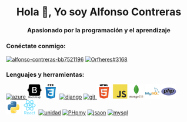 
<h1 align="center">Hola 👋, Yo soy Alfonso Contreras</h1>
<h3 align="center">Apasionado por la programación y el aprendizaje</h3>

<h3 align="left">Conéctate conmigo: </h3>
<p align="left">
<a href="https://linkedin.com/in/alfonso-contreras-bb7521196" target="blank"><img align="center" src="https://raw.githubusercontent.com/rahuldkjain/github-profile-readme-generator/master/src/images/icons/Social/linked-in-alt.svg" alt="alfonso-contreras-bb7521196" height="30 " width="40" /></a>
<a href="https://discord.gg/Orfheres#3168" target="blank"><img align="center" src="https://raw.githubusercontent.com/rahuldkjain/github-profile-readme-generator/master/src/images/icons/Social/discord.svg" alt="Orfheres#3168" height="30" width="40" /></a >
</p>

<h3 align="left">Lenguajes y herramientas:</h3>

<p align="left"> <a href="https://azure.microsoft.com/en-in/" target="_blank" rel="noreferrer"><img src="https://www.vectorlogo.zone/logos/microsoft_azure/microsoft_azure-icon.svg" alt="azure" width="40" height="40"/> </a> 
<a href="https://getbootstrap.com" target= "_blank" rel="noreferrer"><img src="https://raw.githubusercontent.com/devicons/devicon/master/icons/bootstrap/bootstrap-plain-wordmark.svg" alt="bootstrap" width=" 40" height="40"/></a> 
<a href="https://www.w3schools.com/css/" target="_blank" rel="noreferrer"><img src="https://raw.githubusercontent.com/devicons/devicon/master/icons/css3/css3-original-wordmark.svg" alt="css3" width="40" height="40"/></a> 
<a href="https://www.djangoproject.com/" target="_blank" rel="noreferrer"><img src="https://cdn.worldvectorlogo.com/logos/django.svg" alt="django" width="40" height="40"/></a> 
<a href="https://git-scm.com/" target="_blank" rel="noreferrer"><img src="https://www.vectorlogo.zone/logos/git-scm/git-scm-icon.svg" alt="git" width="40" height="40"/> </a> 
<a href="https://www.w3.org/html/" target="_blank" rel="noreferrer"><img src="https://raw.githubusercontent.com/devicons/devicon/master/icons/html5/html5-original-wordmark.svg" alt ="html5" width="40" heigth="40"/></a> 
<a href="https://developer.mozilla.org/en-US/docs/Web/JavaScript" target="_blank" rel="noreferrer"><img src="https://raw.githubusercontent.com/devicons/devicon/master/icons/javascript/javascript-original.svg" alt="javascript" width="40" height=" 40"/></a> 
<a href="https://www.mongodb.com/" target="_blank" rel="noreferrer"><img src="https://raw.githubusercontent.com/devicons/devicon/master/icons/mongodb/mongodb-original-wordmark.svg" alt="mongodb" width="40" height="40"/></a> 
<a href="https:// www.mysql.com/" target="_blank" rel="noreferrer"><img src="https://raw.githubusercontent.com/devicons/devicon/master/icons/mysql/mysql-original-wordmark.svg " alt="mysql" width="40" height="40"/></a> 
<a href="https://www.php.net" target="_blank" rel="noreferrer"><img src="https://raw.githubusercontent.com/devicons/devicon/master/icons/php/php-original.svg" alt="php" width="40" height="40"/></a> 
<a href="https://www.python.org" target="_blank" rel="noreferrer"><img src="https://raw.githubusercontent.com/devicons/devicon/master/icons/python/python-original.svg" alt="python" width="40" height="40"/></a> 
<a href="https://reactjs.org/" target="_blank" rel="noreferrer"><img src="https://raw.githubusercontent.com/devicons/devicon/master/icons/react/react-original-wordmark.svg" alt="react" width="40" height="40" /></a> 
<a href="https://unity.com/" target="_blank" rel="noreferrer"><img src="https://www.vectorlogo.zone/logos/unity3d/unity3d-icon.svg" alt="unidad" width="40" height="40"></a> 
<a href="#" target="_blank" rel="noreferrer"><img src="https://www.vectorlogo.zone/logos/phpmyadmin/phpmyadmin-icon.svg" alt="PHpmy" width="40" height="40"></a> 
<a href="#" target="_blank" rel="noreferrer"><img src="https://www.vectorlogo.zone/logos/json/json-icon.svg" alt="jsaon" width="40" height="40"></a> 
<a href="#" target="_blank" rel="noreferrer"><img src="https://www.vectorlogo.zone/logos/mysql/mysql-icon.svg" alt="mysql" width="40" height="40"></a> 
</p>




<!--
**AlfonsoContreras05/AlfonsoContreras05** is a ✨ _special_ ✨ repository because its `README.md` (this file) appears on your GitHub profile.

Here are some ideas to get you started:

- 🔭 I’m currently working on ...
- 🌱 I’m currently learning ...
- 👯 I’m looking to collaborate on ...
- 🤔 I’m looking for help with ...
- 💬 Ask me about ...
- 📫 How to reach me: ...
- 😄 Pronouns: ...
- ⚡ Fun fact: ...
-->
